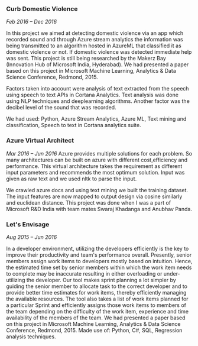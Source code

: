 ### Curb Domestic Violence
*Feb 2016 – Dec 2016*

In this project we aimed at detecting domestic violence via an app which recorded sound and through Azure stream analytics the information was being transmitted to an algorithm hosted in AzureML that classified it as domestic violence or not. If domestic violence was detected immediate help was sent. This project is still being researched by the Makerz Bay (Innovation Hub of Microsoft India, Hyderabad).
  We had presented a paper based on this project in  Microsoft Machine Learning, Analytics & Data Science Conference, Redmond, 2015.
  
  Factors taken into account were analysis of text extracted from the speech using speech to text APIs in Cortana Analytics. Text analysis was done using NLP techniques and deeplearning algorithms. 
  Another factor was the decibel level of the sound that was recorded.

We had used: Python, Azure Stream Analytics, Azure ML, Text mining and classification, Speech to text in Cortana analytics suite.

### Azure Virtual Architect
*Mar 2016 – Jun 2016*
Azure provides multiple solutions for each problem. So many architectures can be built on azure with different cost,efficiency and performance. This virtual architecture takes the requirement as different input parameters and recommends the most optimum solution. Input was given as raw text and we used nltk to parse the input. 

   We crawled azure docs and using text mining we built the training dataset. The input features are now mapped to output design via cosine similarly and euclidean distance. This project was done when I was a part of Microsoft R&D India with team mates Swaraj Khadanga and Anubhav Panda.
   
### Let's Envisage
*Aug 2015 – Jun 2016*

In a developer environment, utilizing the developers efficiently is the key to improve their productivity and team's performance overall. Presently, senior members assign work items to developers mostly based on intuition. Hence, the estimated time set by senior members within which the work item needs to complete may be inaccurate resulting in either overloading or under-utilizing the developer. Our tool makes sprint planning a lot simpler by guiding the senior member to allocate task to the correct developer and to provide better time estimates for work items, thereby efficiently managing the available resources. The tool also takes a list of work items planned for a particular Sprint and efficiently assigns those work items to members of the team depending on the difficulty of the work item, experience and time availability of the members of the team.
  We had presented a paper based on this project in  Microsoft Machine Learning, Analytics & Data Science Conference, Redmond, 2015. 
Made use of: Python, C#, SQL, Regression analysis techniques.

